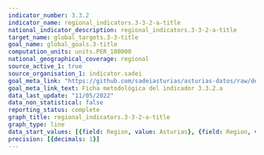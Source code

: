 ```yaml
---
indicator_number: 3.3.2
indicator_name: regional_indicators.3-3-2-a-title
national_indicator_description: regional_indicators.3-3-2-a-title
target_name: global_targets.3-3-title
goal_name: global_goals.3-title
computation_units: units.PER_100000
national_geographical_coverage: regional
source_active_1: true
source_organisation_1: indicator.sadei
goal_meta_link: "https://github.com/sadeiasturias/asturias-datos/raw/develop/descargas/metodologia/3.3.2.a.pdf"
goal_meta_link_text: Ficha metodológica del indicador 3.3.2.a
data_last_update: "11/05/2022"
data_non_statistical: false
reporting_status: complete
graph_title: regional_indicators.3-3-2-a-title
graph_type: line
data_start_values: [{field: Region, value: Asturias}, {field: Region, value: España}]
precision: [{decimals: 1}]
---
```

